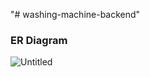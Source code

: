 "# washing-machine-backend" 

### ER Diagram

![Untitled](https://github.com/airbus-aerothon-5-0/washing-machine-backend/assets/64781854/f7f6719c-a896-445e-99b3-2e138c9deff9)
